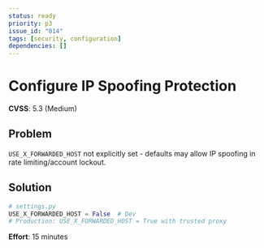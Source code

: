 ```yaml
---
status: ready
priority: p3
issue_id: "014"
tags: [security, configuration]
dependencies: []
---
```


# Configure IP Spoofing Protection

**CVSS**: 5.3 (Medium)

## Problem

`USE_X_FORWARDED_HOST` not explicitly set - defaults may allow IP spoofing in rate limiting/account lockout.

## Solution

```python
# settings.py
USE_X_FORWARDED_HOST = False  # Dev
# Production: USE_X_FORWARDED_HOST = True with trusted proxy
```

**Effort**: 15 minutes
